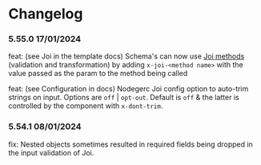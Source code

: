 # Changelog

### 5.55.0 17/01/2024
feat: (see Joi in the template docs) Schema's can now use [Joi methods](https://joi.dev/api/) (validation and transformation) by adding `x-joi-<method name>` with the value passed as the param to the method being called

feat: (see Configuration in docs) Nodegerc Joi config option to auto-trim strings on input. Options are `off` | `opt-out`. Default is `off` & the latter is controlled by the component with `x-dont-trim`.

### 5.54.1 08/01/2024
fix: Nested objects sometimes resulted in required fields being dropped in the input validation of Joi. 

